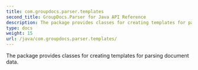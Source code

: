 ```yaml
---
title: com.groupdocs.parser.templates
second_title: GroupDocs.Parser for Java API Reference
description: The package provides classes for creating templates for parsing document data.
type: docs
weight: 15
url: /java/com.groupdocs.parser.templates/
---
```


The package provides classes for creating templates for parsing document data.

